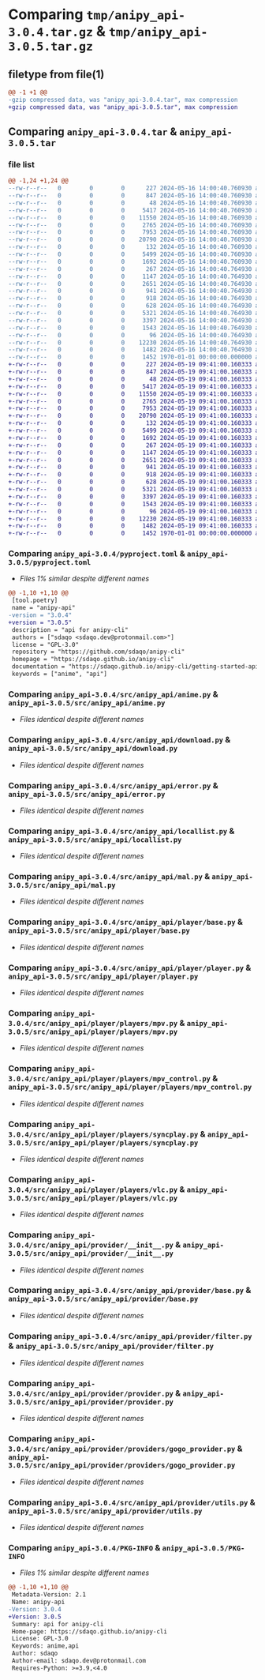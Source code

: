 # Comparing `tmp/anipy_api-3.0.4.tar.gz` & `tmp/anipy_api-3.0.5.tar.gz`

## filetype from file(1)

```diff
@@ -1 +1 @@
-gzip compressed data, was "anipy_api-3.0.4.tar", max compression
+gzip compressed data, was "anipy_api-3.0.5.tar", max compression
```

## Comparing `anipy_api-3.0.4.tar` & `anipy_api-3.0.5.tar`

### file list

```diff
@@ -1,24 +1,24 @@
--rw-r--r--   0        0        0      227 2024-05-16 14:00:40.760930 anipy_api-3.0.4/README.md
--rw-r--r--   0        0        0      847 2024-05-16 14:00:40.760930 anipy_api-3.0.4/pyproject.toml
--rw-r--r--   0        0        0       48 2024-05-16 14:00:40.760930 anipy_api-3.0.4/src/anipy_api/__init__.py
--rw-r--r--   0        0        0     5417 2024-05-16 14:00:40.760930 anipy_api-3.0.4/src/anipy_api/anime.py
--rw-r--r--   0        0        0    11550 2024-05-16 14:00:40.760930 anipy_api-3.0.4/src/anipy_api/download.py
--rw-r--r--   0        0        0     2765 2024-05-16 14:00:40.760930 anipy_api-3.0.4/src/anipy_api/error.py
--rw-r--r--   0        0        0     7953 2024-05-16 14:00:40.760930 anipy_api-3.0.4/src/anipy_api/locallist.py
--rw-r--r--   0        0        0    20790 2024-05-16 14:00:40.760930 anipy_api-3.0.4/src/anipy_api/mal.py
--rw-r--r--   0        0        0      132 2024-05-16 14:00:40.760930 anipy_api-3.0.4/src/anipy_api/player/__init__.py
--rw-r--r--   0        0        0     5499 2024-05-16 14:00:40.760930 anipy_api-3.0.4/src/anipy_api/player/base.py
--rw-r--r--   0        0        0     1692 2024-05-16 14:00:40.760930 anipy_api-3.0.4/src/anipy_api/player/player.py
--rw-r--r--   0        0        0      267 2024-05-16 14:00:40.764930 anipy_api-3.0.4/src/anipy_api/player/players/__init__.py
--rw-r--r--   0        0        0     1147 2024-05-16 14:00:40.764930 anipy_api-3.0.4/src/anipy_api/player/players/mpv.py
--rw-r--r--   0        0        0     2651 2024-05-16 14:00:40.764930 anipy_api-3.0.4/src/anipy_api/player/players/mpv_control.py
--rw-r--r--   0        0        0      941 2024-05-16 14:00:40.764930 anipy_api-3.0.4/src/anipy_api/player/players/syncplay.py
--rw-r--r--   0        0        0      918 2024-05-16 14:00:40.764930 anipy_api-3.0.4/src/anipy_api/player/players/vlc.py
--rw-r--r--   0        0        0      628 2024-05-16 14:00:40.764930 anipy_api-3.0.4/src/anipy_api/provider/__init__.py
--rw-r--r--   0        0        0     5321 2024-05-16 14:00:40.764930 anipy_api-3.0.4/src/anipy_api/provider/base.py
--rw-r--r--   0        0        0     3397 2024-05-16 14:00:40.764930 anipy_api-3.0.4/src/anipy_api/provider/filter.py
--rw-r--r--   0        0        0     1543 2024-05-16 14:00:40.764930 anipy_api-3.0.4/src/anipy_api/provider/provider.py
--rw-r--r--   0        0        0       96 2024-05-16 14:00:40.764930 anipy_api-3.0.4/src/anipy_api/provider/providers/__init__.py
--rw-r--r--   0        0        0    12230 2024-05-16 14:00:40.764930 anipy_api-3.0.4/src/anipy_api/provider/providers/gogo_provider.py
--rw-r--r--   0        0        0     1482 2024-05-16 14:00:40.764930 anipy_api-3.0.4/src/anipy_api/provider/utils.py
--rw-r--r--   0        0        0     1452 1970-01-01 00:00:00.000000 anipy_api-3.0.4/PKG-INFO
+-rw-r--r--   0        0        0      227 2024-05-19 09:41:00.160333 anipy_api-3.0.5/README.md
+-rw-r--r--   0        0        0      847 2024-05-19 09:41:00.160333 anipy_api-3.0.5/pyproject.toml
+-rw-r--r--   0        0        0       48 2024-05-19 09:41:00.160333 anipy_api-3.0.5/src/anipy_api/__init__.py
+-rw-r--r--   0        0        0     5417 2024-05-19 09:41:00.160333 anipy_api-3.0.5/src/anipy_api/anime.py
+-rw-r--r--   0        0        0    11550 2024-05-19 09:41:00.160333 anipy_api-3.0.5/src/anipy_api/download.py
+-rw-r--r--   0        0        0     2765 2024-05-19 09:41:00.160333 anipy_api-3.0.5/src/anipy_api/error.py
+-rw-r--r--   0        0        0     7953 2024-05-19 09:41:00.160333 anipy_api-3.0.5/src/anipy_api/locallist.py
+-rw-r--r--   0        0        0    20790 2024-05-19 09:41:00.160333 anipy_api-3.0.5/src/anipy_api/mal.py
+-rw-r--r--   0        0        0      132 2024-05-19 09:41:00.160333 anipy_api-3.0.5/src/anipy_api/player/__init__.py
+-rw-r--r--   0        0        0     5499 2024-05-19 09:41:00.160333 anipy_api-3.0.5/src/anipy_api/player/base.py
+-rw-r--r--   0        0        0     1692 2024-05-19 09:41:00.160333 anipy_api-3.0.5/src/anipy_api/player/player.py
+-rw-r--r--   0        0        0      267 2024-05-19 09:41:00.160333 anipy_api-3.0.5/src/anipy_api/player/players/__init__.py
+-rw-r--r--   0        0        0     1147 2024-05-19 09:41:00.160333 anipy_api-3.0.5/src/anipy_api/player/players/mpv.py
+-rw-r--r--   0        0        0     2651 2024-05-19 09:41:00.160333 anipy_api-3.0.5/src/anipy_api/player/players/mpv_control.py
+-rw-r--r--   0        0        0      941 2024-05-19 09:41:00.160333 anipy_api-3.0.5/src/anipy_api/player/players/syncplay.py
+-rw-r--r--   0        0        0      918 2024-05-19 09:41:00.160333 anipy_api-3.0.5/src/anipy_api/player/players/vlc.py
+-rw-r--r--   0        0        0      628 2024-05-19 09:41:00.160333 anipy_api-3.0.5/src/anipy_api/provider/__init__.py
+-rw-r--r--   0        0        0     5321 2024-05-19 09:41:00.160333 anipy_api-3.0.5/src/anipy_api/provider/base.py
+-rw-r--r--   0        0        0     3397 2024-05-19 09:41:00.160333 anipy_api-3.0.5/src/anipy_api/provider/filter.py
+-rw-r--r--   0        0        0     1543 2024-05-19 09:41:00.160333 anipy_api-3.0.5/src/anipy_api/provider/provider.py
+-rw-r--r--   0        0        0       96 2024-05-19 09:41:00.160333 anipy_api-3.0.5/src/anipy_api/provider/providers/__init__.py
+-rw-r--r--   0        0        0    12230 2024-05-19 09:41:00.160333 anipy_api-3.0.5/src/anipy_api/provider/providers/gogo_provider.py
+-rw-r--r--   0        0        0     1482 2024-05-19 09:41:00.160333 anipy_api-3.0.5/src/anipy_api/provider/utils.py
+-rw-r--r--   0        0        0     1452 1970-01-01 00:00:00.000000 anipy_api-3.0.5/PKG-INFO
```

### Comparing `anipy_api-3.0.4/pyproject.toml` & `anipy_api-3.0.5/pyproject.toml`

 * *Files 1% similar despite different names*

```diff
@@ -1,10 +1,10 @@
 [tool.poetry]
 name = "anipy-api"
-version = "3.0.4"
+version = "3.0.5"
 description = "api for anipy-cli"
 authors = ["sdaqo <sdaqo.dev@protonmail.com>"]
 license = "GPL-3.0"
 repository = "https://github.com/sdaqo/anipy-cli"
 homepage = "https://sdaqo.github.io/anipy-cli"
 documentation = "https://sdaqo.github.io/anipy-cli/getting-started-api"
 keywords = ["anime", "api"]
```

### Comparing `anipy_api-3.0.4/src/anipy_api/anime.py` & `anipy_api-3.0.5/src/anipy_api/anime.py`

 * *Files identical despite different names*

### Comparing `anipy_api-3.0.4/src/anipy_api/download.py` & `anipy_api-3.0.5/src/anipy_api/download.py`

 * *Files identical despite different names*

### Comparing `anipy_api-3.0.4/src/anipy_api/error.py` & `anipy_api-3.0.5/src/anipy_api/error.py`

 * *Files identical despite different names*

### Comparing `anipy_api-3.0.4/src/anipy_api/locallist.py` & `anipy_api-3.0.5/src/anipy_api/locallist.py`

 * *Files identical despite different names*

### Comparing `anipy_api-3.0.4/src/anipy_api/mal.py` & `anipy_api-3.0.5/src/anipy_api/mal.py`

 * *Files identical despite different names*

### Comparing `anipy_api-3.0.4/src/anipy_api/player/base.py` & `anipy_api-3.0.5/src/anipy_api/player/base.py`

 * *Files identical despite different names*

### Comparing `anipy_api-3.0.4/src/anipy_api/player/player.py` & `anipy_api-3.0.5/src/anipy_api/player/player.py`

 * *Files identical despite different names*

### Comparing `anipy_api-3.0.4/src/anipy_api/player/players/mpv.py` & `anipy_api-3.0.5/src/anipy_api/player/players/mpv.py`

 * *Files identical despite different names*

### Comparing `anipy_api-3.0.4/src/anipy_api/player/players/mpv_control.py` & `anipy_api-3.0.5/src/anipy_api/player/players/mpv_control.py`

 * *Files identical despite different names*

### Comparing `anipy_api-3.0.4/src/anipy_api/player/players/syncplay.py` & `anipy_api-3.0.5/src/anipy_api/player/players/syncplay.py`

 * *Files identical despite different names*

### Comparing `anipy_api-3.0.4/src/anipy_api/player/players/vlc.py` & `anipy_api-3.0.5/src/anipy_api/player/players/vlc.py`

 * *Files identical despite different names*

### Comparing `anipy_api-3.0.4/src/anipy_api/provider/__init__.py` & `anipy_api-3.0.5/src/anipy_api/provider/__init__.py`

 * *Files identical despite different names*

### Comparing `anipy_api-3.0.4/src/anipy_api/provider/base.py` & `anipy_api-3.0.5/src/anipy_api/provider/base.py`

 * *Files identical despite different names*

### Comparing `anipy_api-3.0.4/src/anipy_api/provider/filter.py` & `anipy_api-3.0.5/src/anipy_api/provider/filter.py`

 * *Files identical despite different names*

### Comparing `anipy_api-3.0.4/src/anipy_api/provider/provider.py` & `anipy_api-3.0.5/src/anipy_api/provider/provider.py`

 * *Files identical despite different names*

### Comparing `anipy_api-3.0.4/src/anipy_api/provider/providers/gogo_provider.py` & `anipy_api-3.0.5/src/anipy_api/provider/providers/gogo_provider.py`

 * *Files identical despite different names*

### Comparing `anipy_api-3.0.4/src/anipy_api/provider/utils.py` & `anipy_api-3.0.5/src/anipy_api/provider/utils.py`

 * *Files identical despite different names*

### Comparing `anipy_api-3.0.4/PKG-INFO` & `anipy_api-3.0.5/PKG-INFO`

 * *Files 1% similar despite different names*

```diff
@@ -1,10 +1,10 @@
 Metadata-Version: 2.1
 Name: anipy-api
-Version: 3.0.4
+Version: 3.0.5
 Summary: api for anipy-cli
 Home-page: https://sdaqo.github.io/anipy-cli
 License: GPL-3.0
 Keywords: anime,api
 Author: sdaqo
 Author-email: sdaqo.dev@protonmail.com
 Requires-Python: >=3.9,<4.0
```

